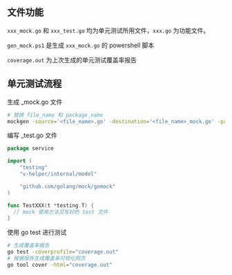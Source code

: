 ## 文件功能

`xxx_mock.go` 和 `xxx_test.go` 均为单元测试所用文件，`xxx.go` 为功能文件。

`gen_mock.ps1` 是生成 `xxx_mock.go` 的 powershell 脚本

`coverage.out` 为上次生成的单元测试覆盖率报告

## 单元测试流程

生成 _mock.go 文件

```bash
# 替换 file_name 和 package_name
mockgen -source='<file_name>.go' -destination='<file_name>_mock.go' -package='<package_name>'
```

编写 _test.go 文件

```go
package service

import (
	"testing"
	"v-helper/internal/model"

	"github.com/golang/mock/gomock"
)

func TestXXX(t *testing.T) {
  // mock 使用方法见写好的 test 文件
}
```

使用 go test 进行测试

```bash
# 生成覆盖率报告
go test -coverprofile="coverage.out"
# 根据报告生成覆盖率可视化网页
go tool cover -html="coverage.out"
```